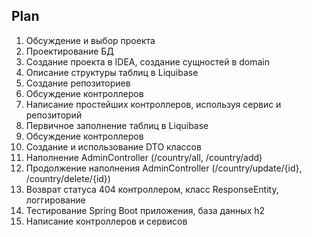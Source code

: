 ## Plan

1. Обсуждение и выбор проекта
2. Проектирование БД
3. Создание проекта в IDEA, создание сущностей в domain
4. Описание структуры таблиц в Liquibase
5. Создание репозиториев
6. Обсуждение контроллеров
7. Написание простейших контроллеров, используя сервис и репозиторий
8. Первичное заполнение таблиц в Liquibase
9. Обсуждение контроллеров
10. Создание и использование DTO классов
11. Наполнение AdminController (/country/all, /country/add)
12. Продолжение наполнения AdminController (/country/update/{id}, /country/delete/{id})
13. Возврат статуса 404 контроллером, класс ResponseEntity, логгирование
14. Тестирование Spring Boot приложения, база данных h2
15. Написание контроллеров и сервисов